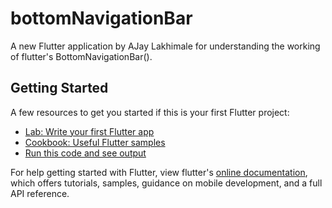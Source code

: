 # bottomNavigationBar

A new Flutter application by AJay Lakhimale for understanding the working of flutter's BottomNavigationBar().

## Getting Started



A few resources to get you started if this is your first Flutter project:

- [Lab: Write your first Flutter app](https://flutter.dev/docs/get-started/codelab)
- [Cookbook: Useful Flutter samples](https://flutter.dev/docs/cookbook)
- [Run this code and see output](https://dartpad.dev/embed-flutter.html?id=9291c0ded1215e2dae3b320e773fd149)

For help getting started with Flutter, view flutter's
[online documentation](https://flutter.dev/docs), which offers tutorials,
samples, guidance on mobile development, and a full API reference.
